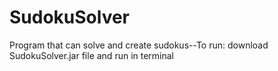 # SudokuSolver
Program that can solve and create sudokus--To run: download SudokuSolver.jar file and run in terminal
